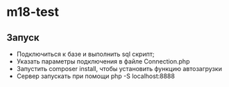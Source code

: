 # m18-test
## Запуск 
* Подключиться к базе и выполнить sql скрипт;
* Указать параметры подключения в файле Connection.php
* Запустить composer install, чтобы установить функцию автозагрузки
* Сервер запускать при помощи php -S localhost:8888

